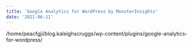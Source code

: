 ```yaml
---
title: 'Google Analytics for WordPress by MonsterInsights'
date: '2021-06-11'
---
```


/home/peacfgji/blog.kaleighscruggs/wp-content/plugins/google-analytics-for-wordpress/
